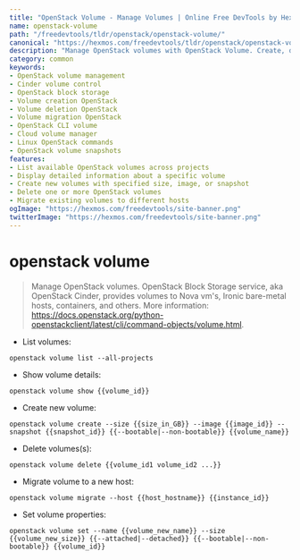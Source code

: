 ```yaml
---
title: "OpenStack Volume - Manage Volumes | Online Free DevTools by Hexmos"
name: openstack-volume
path: "/freedevtools/tldr/openstack/openstack-volume/"
canonical: "https://hexmos.com/freedevtools/tldr/openstack/openstack-volume/"
description: "Manage OpenStack volumes with OpenStack Volume. Create, delete, and migrate volumes using this command-line tool. Free online tool, no registration required."
category: common
keywords:
- OpenStack volume management
- Cinder volume control
- OpenStack block storage
- Volume creation OpenStack
- Volume deletion OpenStack
- Volume migration OpenStack
- OpenStack CLI volume
- Cloud volume manager
- Linux OpenStack commands
- OpenStack volume snapshots
features:
- List available OpenStack volumes across projects
- Display detailed information about a specific volume
- Create new volumes with specified size, image, or snapshot
- Delete one or more OpenStack volumes
- Migrate existing volumes to different hosts
ogImage: "https://hexmos.com/freedevtools/site-banner.png"
twitterImage: "https://hexmos.com/freedevtools/site-banner.png"
---
```


# openstack volume

> Manage OpenStack volumes.
> OpenStack Block Storage service, aka OpenStack Cinder, provides volumes to Nova vm's, Ironic bare-metal hosts, containers, and others.
> More information: <https://docs.openstack.org/python-openstackclient/latest/cli/command-objects/volume.html>.

- List volumes:

`openstack volume list --all-projects`

- Show volume details:

`openstack volume show {{volume_id}}`

- Create new volume:

`openstack volume create --size {{size_in_GB}} --image {{image_id}} --snapshot {{snapshot_id}} {{--bootable|--non-bootable}} {{volume_name}}`

- Delete volumes(s):

`openstack volume delete {{volume_id1 volume_id2 ...}}`

- Migrate volume to a new host:

`openstack volume migrate --host {{host_hostname}} {{instance_id}}`

- Set volume properties:

`openstack volume set --name {{volume_new_name}} --size {{volume_new_size}} {{--attached|--detached}} {{--bootable|--non-bootable}} {{volume_id}}`

